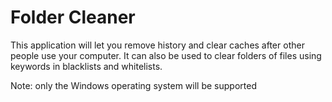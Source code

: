 Folder Cleaner
===============

This application will let you remove history and clear caches after other people use your computer.
It can also be used to clear folders of files using keywords in blacklists and whitelists.  

Note: only the Windows operating system will be supported
